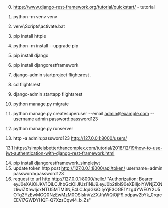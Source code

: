 0. https://www.django-rest-framework.org/tutorial/quickstart/ - tutorial

1. python -m venv venv
2. venv\Scripts\activate.bat
3. pip install httpie
4. python -m install --upgrade pip 
5. pip install django
6. pip install djangorestframework
7. django-admin startproject flightsrest .
8. cd flightsrest 
9. django-admin startapp flightsrest
10. python manage.py migrate
11. python manage.py createsuperuser --email admin@example.com --username admin 
    password:password123

12. python manage.py runserver
13. http -a admin:password123 http://127.0.0.1:8000/users/ 

13.1 https://simpleisbetterthancomplex.com/tutorial/2018/12/19/how-to-use-jwt-authentication-with-django-rest-framework.html

14. pip install djangorestframework_simplejwt
15. update token http post http://127.0.0.1:8000/api/token/ username=admin password=password123
16. request to url
    http http://127.0.0.1:8000/hello/ "Authorization: Bearer eyJ0eXAiOiJKV1QiLCJhbGciOiJIUzI1NiJ9.eyJ0b2tlbl90eXBlIjoiYWNjZXNzIiwiZXhwIjoxNTU5MTM3NjE4LCJqdGkiOiIyYjE3OGE1Yzg4YWE0Y2U5OTg2YzEwMGQ0NzEwMzM0OSIsInVzZXJfaWQiOjF9.odpaw2bYk_0rqrcEEVl7GWDYHQF-Q7XzsCqwl4_b_Zs"


